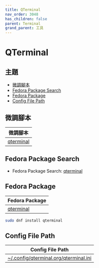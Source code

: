 ```yaml
---
title: QTerminal
nav_order: 3048
has_children: false
parent: Terminal
grand_parent: 工具
---
```



# QTerminal




## 主題

* [微調腳本](#微調腳本)
* [Fedora Package Search](#fedora-package-search)
* [Fedora Package](#fedora-package)
* [Config File Path](#config-file-path)




## 微調腳本

| 微調腳本 |
| --- |
| [qterminal](https://github.com/samwhelp/ultramarine-adjustment/tree/main/prototype/main/tool-config/part/qterminal) |




## Fedora Package Search

* Fedora Package Search: [qterminal](https://packages.fedoraproject.org/search?query=qterminal)




## Fedora Package

| Fedora Package |
| -------------- |
| [qterminal](https://packages.fedoraproject.org/pkgs/qterminal/qterminal/) |

``` sh
sudo dnf install qterminal
```




## Config File Path

| Config File Path |
| ---------------- |
| [~/.config/qterminal.org/qterminal.ini](https://github.com/samwhelp/ultramarine-adjustment/tree/main/prototype/main/tool-config/part/qterminal/asset/overlay/etc/skel/.config/qterminal.org/qterminal.ini) |
